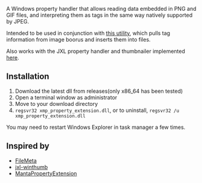 A Windows property handler that allows reading data embedded in PNG and GIF files, and interpreting them as tags
in the same way natively supported by JPEG. 

Intended to be used in conjunction with [this utility](https://github.com/Dry-Lead/tag-injector), which pulls
tag information from image boorus and inserts them into files.

Also works with the JXL property handler and thumbnailer implemented 
[here](https://github.com/saschanaz/jxl-winthumb).

## Installation

1. Download the latest dll from releases(only x86_64 has been tested)
2. Open a terminal window as administrator
3. Move to your download directory
4. `regsvr32 xmp_property_extension.dll`, or to uninstall, `regsvr32 /u xmp_property_extension.dll`

You may need to restart Windows Explorer in task manager a few times.

## Inspired by
* [FileMeta](https://github.com/Dijji/FileMeta)
* [jxl-winthumb](https://github.com/saschanaz/jxl-winthumb)
* [MantaPropertyExtension](https://github.com/sanje2v/MantaPropertyExtension)
